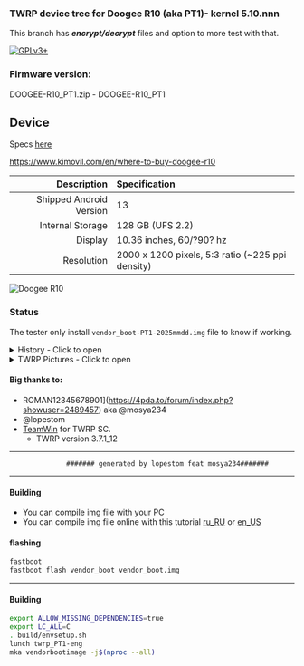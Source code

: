 ### TWRP device tree for Doogee R10 (aka PT1)- kernel 5.10.nnn

This branch has ***encrypt/decrypt*** files and option to more test with that. 

[![GPLv3+](https://img.shields.io/badge/license-GPLv3+-red.svg)](https://www.gnu.org/licenses/gpl-3.0.html)

### Firmware version:
DOOGEE-R10_PT1.zip - DOOGEE-R10_PT1

## Device

Specs [here](https://www.devicespecifications.com/en/model/6d7a5c21)

https://www.kimovil.com/en/where-to-buy-doogee-r10

Description | Specification
-------:|:-------------------------
Shipped Android Version | 13
Internal Storage | 128 GB (UFS 2.2)
Display | 10.36 inches, 60/?90? hz
Resolution | 2000 x 1200 pixels, 5:3 ratio (~225 ppi density)

![Doogee R10](https://fdn2.gsmarena.com/vv/pics/doogee/doogee-r10-2.jpg)

### Status

The tester only install `vendor_boot-PT1-2025mmdd.img` file to know if working.
<details><summary>History - Click to open</summary>
<p>
Some tests was made:

### First img Test

* Initial DT: 2025-09-14
   Compiled img file 2025mmdd and tested in 2025mmdd

- MT8781 - A13
  - Status: booted??
  - [?] booted

   - vendor_boot-PT1-2025mmdd.img => Working?? Not working?
  - [?] Working
  - [?] CPU/temperature correct
  - [ ] Vibrator module - not work

</p>
</details>

<details><summary>TWRP Pictures - Click to open</summary>
<p>

![Menu](https://github.com/mosya234/)

</p>
</details>

#### Big thanks to:

- ROMAN12345678901](https://4pda.to/forum/index.php?showuser=2489457) aka @mosya234
- @lopestom
- [TeamWin](https://github.com/TeamWin) for TWRP SC.
  * TWRP version 3.7.1_12

-----

                  ####### generated by lopestom feat mosya234#######
-----

#### Building
* You can compile img file with your PC
* You can compile img file online with this tutorial [ru_RU](https://4pda.to/forum/index.php?showtopic=636604&view=findpost&p=111310450) or [en_US](https://gist.github.com/lopestom/d85ce99bb244d308c5e681db31018626)

#### flashing

```bash
fastboot
fastboot flash vendor_boot vendor_boot.img
```

-----
#### Building

```bash
export ALLOW_MISSING_DEPENDENCIES=true
export LC_ALL=C
. build/envsetup.sh
lunch twrp_PT1-eng
mka vendorbootimage -j$(nproc --all)
```

